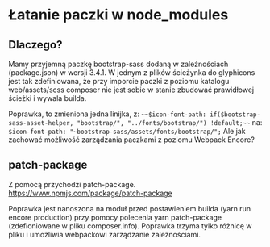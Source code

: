 # Łatanie paczki w node_modules

## Dlaczego?

Mamy przyjemną paczkę bootstrap-sass dodaną w zależnościach (package.json) w wersji 3.4.1.
W jednym z plików ścieżynka do glyphicons jest tak zdefiniowana, że przy imporcie paczki z poziomu katalogu web/assets/scss composer nie jest sobie w stanie zbudować prawidłowej ścieżki i wywala builda.

Poprawka, to zmieniona jedna linijka, z:
`~~$icon-font-path: if($bootstrap-sass-asset-helper, "bootstrap/", "../fonts/bootstrap/") !default;~~`
na:
`$icon-font-path: "~bootstrap-sass/assets/fonts/bootstrap/";`
Ale jak zachować możliwość zarządzania paczkami z poziomu Webpack Encore?

## patch-package

Z pomocą przychodzi patch-package.
https://www.npmjs.com/package/patch-package

Poprawka jest nanoszona na moduł przed postawieniem builda (yarn run encore production) przy pomocy polecenia yarn patch-package (zdefioniowane w pliku composer.info). Poprawka trzyma tylko różnicę w pliku i umożliwia webpackowi zarządzanie zależnościami.

